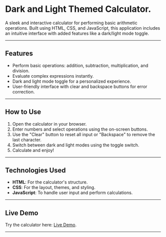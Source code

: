 ﻿# Dark and Light Themed Calculator.

A sleek and interactive calculator for performing basic arithmetic operations. Built using HTML, CSS, and JavaScript, this application includes an intuitive interface with added features like a dark/light mode toggle.

---

## Features
- Perform basic operations: addition, subtraction, multiplication, and division.
- Evaluate complex expressions instantly.
- Dark and light mode toggle for a personalized experience.
- User-friendly interface with clear and backspace buttons for error correction.

---

## How to Use
1. Open the calculator in your browser.
2. Enter numbers and select operations using the on-screen buttons.
3. Use the "Clear" button to reset all input or "Backspace" to remove the last character.
4. Switch between dark and light modes using the toggle switch.
5. Calculate and enjoy!

---

## Technologies Used
- **HTML**: For the calculator's structure.
- **CSS**: For the layout, themes, and styling.
- **JavaScript**: To handle user input and perform calculations.

---

## Live Demo
Try the calculator here: [Live Demo](#).

---
